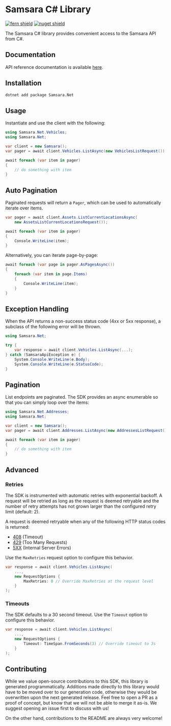 # Samsara C# Library

[![fern shield](https://img.shields.io/badge/%F0%9F%8C%BF-Built%20with%20Fern-brightgreen)](https://buildwithfern.com?utm_source=github&utm_medium=github&utm_campaign=readme&utm_source=https%3A%2F%2Fgithub.com%2Fsamsarahq%2Fsamsara-dotnet)
[![nuget shield](https://img.shields.io/nuget/v/Samsara.Net)](https://nuget.org/packages/Samsara.Net)

The Samsara C# library provides convenient access to the Samsara API from C#.

## Documentation

API reference documentation is available [here](https://developers.samsara.com/reference/overview).

## Installation

```sh
dotnet add package Samsara.Net
```

## Usage

Instantiate and use the client with the following:

```csharp
using Samsara.Net.Vehicles;
using Samsara.Net;

var client = new Samsara();
var pager = await client.Vehicles.ListAsync(new VehiclesListRequest());

await foreach (var item in pager)
{
    // do something with item
}
```

## Auto Pagination 

Paginated requests will return a `Pager`, which can be used to automatically iterate over items.

```csharp
var pager = await client.Assets.ListCurrentLocationsAsync(
    new AssetsListCurrentLocationsRequest());

await foreach (var item in pager)
{
    Console.WriteLine(item);
}
```

Alternatively, you can iterate page-by-page:
```csharp
await foreach (var page in pager.AsPagesAsync())
{
    foreach (var item in page.Items)
    {
        Console.WriteLine(item);
    }
}
```

## Exception Handling

When the API returns a non-success status code (4xx or 5xx response), a subclass of the following error
will be thrown.

```csharp
using Samsara.Net;

try {
    var response = await client.Vehicles.ListAsync(...);
} catch (SamsaraApiException e) {
    System.Console.WriteLine(e.Body);
    System.Console.WriteLine(e.StatusCode);
}
```

## Pagination

List endpoints are paginated. The SDK provides an async enumerable so that you can simply loop over the items:

```csharp
using Samsara.Net.Addresses;
using Samsara.Net;

var client = new Samsara();
var pager = await client.Addresses.ListAsync(new AddressesListRequest());

await foreach (var item in pager)
{
    // do something with item
}
```

## Advanced

### Retries

The SDK is instrumented with automatic retries with exponential backoff. A request will be retried as long
as the request is deemed retryable and the number of retry attempts has not grown larger than the configured
retry limit (default: 2).

A request is deemed retryable when any of the following HTTP status codes is returned:

- [408](https://developer.mozilla.org/en-US/docs/Web/HTTP/Status/408) (Timeout)
- [429](https://developer.mozilla.org/en-US/docs/Web/HTTP/Status/429) (Too Many Requests)
- [5XX](https://developer.mozilla.org/en-US/docs/Web/HTTP/Status/500) (Internal Server Errors)

Use the `MaxRetries` request option to configure this behavior.

```csharp
var response = await client.Vehicles.ListAsync(
    ...,
    new RequestOptions {
        MaxRetries: 0 // Override MaxRetries at the request level
    }
);
```

### Timeouts

The SDK defaults to a 30 second timeout. Use the `Timeout` option to configure this behavior.

```csharp
var response = await client.Vehicles.ListAsync(
    ...,
    new RequestOptions {
        Timeout: TimeSpan.FromSeconds(3) // Override timeout to 3s
    }
);
```

## Contributing

While we value open-source contributions to this SDK, this library is generated programmatically.
Additions made directly to this library would have to be moved over to our generation code,
otherwise they would be overwritten upon the next generated release. Feel free to open a PR as
a proof of concept, but know that we will not be able to merge it as-is. We suggest opening
an issue first to discuss with us!

On the other hand, contributions to the README are always very welcome!